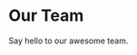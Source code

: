 <script setup>
import { VPTeamMembers } from 'vitepress/theme'

const members = [
  {
    avatar: 'https://www.github.com/adrianthedev.png',
    name: 'Adrian Marin',
    title: 'Creator',
    links: [
      { icon: 'github', link: 'https://github.com/adrianthedev' },
      { icon: 'twitter', link: 'https://twitter.com/adrianthedev' }
    ]
  },
  {
    avatar: 'https://www.github.com/Paul-Bob.png',
    name: 'Paul Bob',
    title: 'Dev magician',
    links: [
      { icon: 'github', link: 'https://github.com/Paul-Bob' },
    ]
  },
]
</script>

# Our Team

Say hello to our awesome team.

<VPTeamMembers size="small" :members="members" />